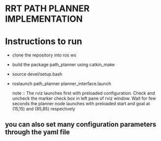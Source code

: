 # RRT PATH PLANNER IMPLEMENTATION

# Instructions to run

 - clone the repository into ros ws
 - build the package path_planner using catkin_make
 - source devel/setup.bash
 - roslaunch path_planner planner_interface.launch

   note :: The rviz launches first with preloaded configuration. Check and uncheck the marker check box in left pane of rviz window.
           Wait for few seconds the planner node launches with preloaded start and goal at (15,15) and (85,85) respectively

## you can also set many configuration parameters through the yaml file

